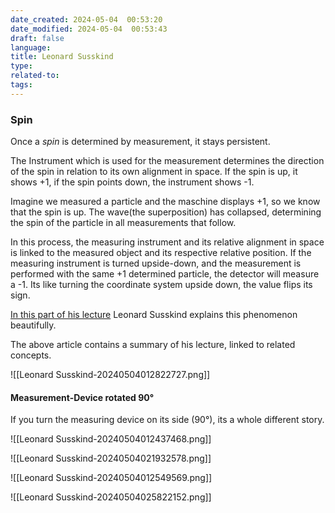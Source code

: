 ```yaml
---
date_created: 2024-05-04  00:53:20
date_modified: 2024-05-04  00:53:43
draft: false
language: 
title: Leonard Susskind
type: 
related-to: 
tags:
---
```





### Spin


Once a *spin* is determined by measurement, it stays persistent. 

The Instrument which is used for the measurement determines the direction of the spin in relation to its own alignment in space.
If the spin is up, it shows +1,
if the spin points down, the instrument shows -1.

Imagine we measured a particle and the maschine displays +1, so we know that the spin is up. The wave(the superposition) has collapsed, determining the spin of the particle in all measurements that follow.

In this process, the measuring instrument and its relative alignment in space is linked to the measured object and its respective relative position.
If the measuring instrument is turned upside-down, and the measurement is performed with the same +1 determined particle, the detector will measure a -1.
Its like turning the coordinate system upside down, the value flips its sign. 

[In this part of his lecture](https://youtu.be/iJfw6lDlTuA?t=2218) Leonard Susskind explains this phenomenon beautifully. 


The above article contains a summary of his lecture, linked to related concepts.


![[Leonard Susskind-20240504012822727.png]]



#### Measurement-Device rotated 90°

If you turn the measuring device on its side (90°), its a whole different story.

![[Leonard Susskind-20240504012437468.png]]


![[Leonard Susskind-20240504021932578.png]]





![[Leonard Susskind-20240504012549569.png]]



![[Leonard Susskind-20240504025822152.png]]



